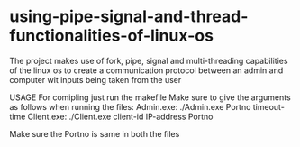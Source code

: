 # using-pipe-signal-and-thread-functionalities-of-linux-os
The project makes use of fork, pipe, signal and multi-threading capabilities of the linux os to create a communication protocol between an admin and computer wit inputs being taken from the user

USAGE
  For comipling just run the makefile
  Make sure to give the arguments as follows when running the files:
    Admin.exe: ./Admin.exe Portno timeout-time
    Client.exe: ./Client.exe client-id IP-address Portno
    
  Make sure the Portno is same in both the files
